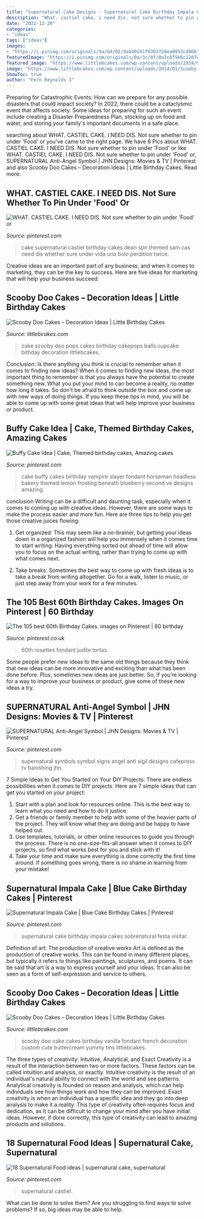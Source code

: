 ```yaml
---
title: "Supernatural Cake Designs - Supernatural Cake Birthday Impala Cakes Sobrenatural Festa Visitar"
description: "What. castiel cake. i need dis. not sure whether to pin under &#039;food&#039; or"
date: "2022-12-20"
categories:
- "ideas"
tags: ["ideas"]
images:
- "https://i.pinimg.com/originals/9a/b4/02/9ab40241f9303728ea0953cd96b711c3.jpg"
featuredImage: "https://i.pinimg.com/originals/0a/3c/8f/0a3c8f566c1207e5097eaf3ab20d97c6.jpg"
featured_image: "https://www.littlebcakes.com/wp-content/uploads/2014/01/Scooby-Doo-Cake-Pops.jpg"
image: "https://www.littlebcakes.com/wp-content/uploads/2014/01/Scooby-Doo-Cake-Pops.jpg"
ShowToc: true
author: "Fern Reynolds I"
---
```



Preparing for Catastrophic Events: How can we prepare for any possible disasters that could impact society?
In 2022, there could be a cataclysmic event that affects society. Some ideas for preparing for such an event include creating a Disaster Preparedness Plan, stocking up on food and water, and storing your family's important documents in a safe place.

	

		
searching about WHAT. CASTIEL CAKE. I NEED DIS. Not sure whether to pin under &#039;Food&#039; or you've came to the right page. We have 8 Pics about WHAT. CASTIEL CAKE. I NEED DIS. Not sure whether to pin under &#039;Food&#039; or like WHAT. CASTIEL CAKE. I NEED DIS. Not sure whether to pin under &#039;Food&#039; or, SUPERNATURAL Anti-Angel Symbol | JHN Designs: Movies &amp; TV | Pinterest and also Scooby Doo Cakes – Decoration Ideas | Little Birthday Cakes. Read more:
		
    
## WHAT. CASTIEL CAKE. I NEED DIS. Not Sure Whether To Pin Under &#039;Food&#039; Or

<img loading=lazy src="https://i.pinimg.com/originals/9a/b4/02/9ab40241f9303728ea0953cd96b711c3.jpg" onerror="this.onerror=null;this.src='https://tse1.mm.bing.net/th?id=OIP.c9LnsmVy8L6ofl1CmMr6rQHaHa&amp;pid=15.1';" alt="WHAT. CASTIEL CAKE. I NEED DIS. Not sure whether to pin under &#039;Food&#039; or">

_Source: pinterest.com_

>cake supernatural castiel birthday cakes dean spn themed sam cas need dis whether sure under vida una bolo perdition twice. 

	

Creative ideas are an important part of any business, and when it comes to marketing, they can be the key to success. Here are five ideas for marketing that will help your business succeed: 

    
## Scooby Doo Cakes – Decoration Ideas | Little Birthday Cakes

<img loading=lazy src="https://www.littlebcakes.com/wp-content/uploads/2014/01/Scooby-Doo-Cake-Pops.jpg" onerror="this.onerror=null;this.src='https://tse4.mm.bing.net/th?id=OIP.3K9iBwEAshgX5FCFgpIfugHaKC&amp;pid=15.1';" alt="Scooby Doo Cakes – Decoration Ideas | Little Birthday Cakes">

_Source: littlebcakes.com_

>cake scooby doo pops cakes birthday cakepops balls cupcake bithday decoration littlebcakes. 

	

Conclusion: Is there anything you think is crucial to remember when it comes to finding new ideas?
When it comes to finding new ideas, the most important thing to remember is that you always have the potential to create something new. What you put your mind to can become a reality, no matter how long it takes. So don't be afraid to think outside the box and come up with new ways of doing things. If you keep these tips in mind, you will be able to come up with some great ideas that will help improve your business or product.

    
## Buffy Cake Idea | Cake, Themed Birthday Cakes, Amazing Cakes

<img loading=lazy src="https://i.pinimg.com/originals/0a/3c/8f/0a3c8f566c1207e5097eaf3ab20d97c6.jpg" onerror="this.onerror=null;this.src='https://tse1.mm.bing.net/th?id=OIP.e3iRJmnjvj2mzNtmjZG_jgHaJ4&amp;pid=15.1';" alt="Buffy Cake Idea | Cake, Themed birthday cakes, Amazing cakes">

_Source: pinterest.com_

>cake buffy cakes birthday vampire slayer fondant horseman headless bakery themed lemon frosting beneath blueberry second ve designs amazing. 

	

conclusion
Writing can be a difficult and daunting task, especially when it comes to coming up with creative ideas. However, there are some ways to make the process easier and more fun. Here are three tips to help you get those creative juices flowing:
1. Get organized: This may seem like a no-brainer, but getting your ideas down in a organized fashion will help you immensely when it comes time to start writing. Having everything sorted out ahead of time will allow you to focus on the actual writing, rather than trying to come up with what comes next.

2. Take breaks: Sometimes the best way to come up with fresh ideas is to take a break from writing altogether. Go for a walk, listen to music, or just step away from your work for a few minutes.

    
## The 105 Best 60th Birthday Cakes. Images On Pinterest | 60 Birthday

<img loading=lazy src="https://i.pinimg.com/736x/c8/6e/0f/c86e0f635cf9b9dad26bdd96e742f5b8--birthday-cakes-for-women--birthday.jpg" onerror="this.onerror=null;this.src='https://tse4.mm.bing.net/th?id=OIP.PKqOjMKRGZl6GEn86PtdRAAAAA&amp;pid=15.1';" alt="The 105 best 60th Birthday Cakes. images on Pinterest | 60 birthday">

_Source: pinterest.co.uk_

>60th rosettes fondant judite tortas. 

	

Some people prefer new ideas to the same old things because they think that new ideas can be more innovative and exciting than what has been done before. Plus, sometimes new ideas are just better. So, if you’re looking for a way to improve your business or product, give some of these new ideas a try.

    
## SUPERNATURAL Anti-Angel Symbol | JHN Designs: Movies &amp; TV | Pinterest

<img loading=lazy src="https://s-media-cache-ak0.pinimg.com/736x/74/2a/01/742a01b355752ad650b806609040dcdf--supernatural-signs-supernatural-symbols.jpg" onerror="this.onerror=null;this.src='https://tse1.mm.bing.net/th?id=OIP.1dnE6E8449MzFjB13Ne2VgHaHa&amp;pid=15.1';" alt="SUPERNATURAL Anti-Angel Symbol | JHN Designs: Movies &amp; TV | Pinterest">

_Source: pinterest.com_

>supernatural symbols symbol signs angel anti sigil designs cafepress tv banishing jhn. 

	

7 Simple Ideas to Get You Started on Your DIY Projects:
There are endless possibilities when it comes to DIY projects. Here are 7 simple ideas that can get you started on your project:
1. Start with a plan and look for resources online. This is the best way to learn what you need and how to do it justice.
2. Get a friends or family member to help with some of the heavier parts of the project. They will know what they are doing and be happy to have helped out.
3. Use templates, tutorials, or other online resources to guide you through the process. There is no one-size-fits-all answer when it comes to DIY projects, so find what works best for you and stick with it!
4. Take your time and make sure everything is done correctly the first time around. If something goes wrong, there is no shame in learning from your mistake!

    
## Supernatural Impala Cake | Blue Cake Birthday Cakes | Pinterest

<img loading=lazy src="https://s-media-cache-ak0.pinimg.com/736x/7e/4a/2d/7e4a2d6c32d8796d07a5ff65cf851ad1.jpg" onerror="this.onerror=null;this.src='https://tse3.mm.bing.net/th?id=OIP.pturbh0BVj9FVSUIZo8TKQHaHa&amp;pid=15.1';" alt="Supernatural Impala Cake | Blue Cake Birthday Cakes | Pinterest">

_Source: pinterest.com_

>supernatural cake birthday impala cakes sobrenatural festa visitar. 

	

Definition of art: The production of creative works
Art is defined as the production of creative works. This can be found in many different places, but typically it refers to things like paintings, sculptures, and poems. It can be said that art is a way to express yourself and your ideas. It can also be seen as a form of self-expression and service to others.

    
## Scooby Doo Cakes – Decoration Ideas | Little Birthday Cakes

<img loading=lazy src="https://www.littlebcakes.com/wp-content/uploads/2014/01/Scooby-Doo-Birthday-Cake-Ideas.jpg" onerror="this.onerror=null;this.src='https://tse1.mm.bing.net/th?id=OIP.Vi5sicwV3WqRT-9WgrzwyAHaIi&amp;pid=15.1';" alt="Scooby Doo Cakes – Decoration Ideas | Little Birthday Cakes">

_Source: littlebcakes.com_

>scooby doo cake cakes birthday vanilla fondant french decoration custom cute buttercream yummy tins littlebcakes. 

	

The three types of creativity: Intuitive, Analytical, and Exact
Creativity is a result of the interaction between two or more factors. These factors can be called intuition and analysis, or exactly. Intuitive creativity is the result of an individual's natural ability to connect with the world and see patterns. Analytical creativity is founded on reason and analysis, which can help individuals see how things work and how they can be improved. 
Exact creativity is when an individual has a specific idea and they go into deep analysis to make it a reality. This type of creativity often requires focus and dedication, as it can be difficult to change your mind after you have initial ideas. However, if done correctly, this type of creativity can lead to amazing products and solutions.

    
## 18 Supernatural Food Ideas | Supernatural Cake, Supernatural

<img loading=lazy src="https://i.pinimg.com/474x/a6/2c/56/a62c56cdeef372e464647fe2175f3038--supernatural-birthday-cake-supernatural-party.jpg" onerror="this.onerror=null;this.src='https://tse3.mm.bing.net/th?id=OIP.WhLODjVx21qMvfNjtkGp0gAAAA&amp;pid=15.1';" alt="18 Supernatural Food ideas | supernatural cake, supernatural">

_Source: pinterest.com_

>supernatural castiel. 

	

What can be done to solve them?
Are you struggling to find ways to solve problems? If so, big ideas may be able to help.

